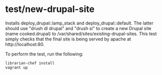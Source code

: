 # test/new-drupal-site

Installs deploy_drupal::lamp_stack and deploy_drupal::default. The latter should use "drush dl drupal" and "drush si"
to create a new Drupal site (name cooked.drupal) to /var/shared/sites/existing-drupal-sites.
This test simply checks that the final site is being served by apache at http://localhost:80.

To perform the test, run the following:

```
librarian-chef install  
vagrant up              
```
